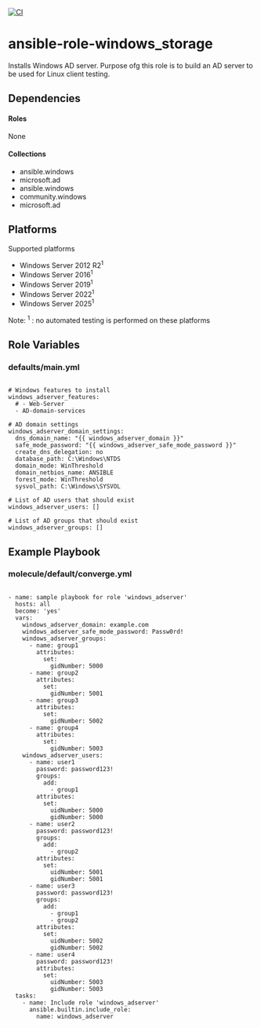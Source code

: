 [![CI](https://github.com/de-it-krachten/ansible-role-windows_adserver/workflows/CI/badge.svg?event=push)](https://github.com/de-it-krachten/ansible-role-windows_adserver/actions?query=workflow%3ACI)


# ansible-role-windows_storage

Installs Windows AD server.
Purpose ofg this role is to build an AD server to be used for Linux client testing.



## Dependencies

#### Roles
None

#### Collections
- ansible.windows
- microsoft.ad
- ansible.windows
- community.windows
- microsoft.ad

## Platforms

Supported platforms

- Windows Server 2012 R2<sup>1</sup>
- Windows Server 2016<sup>1</sup>
- Windows Server 2019<sup>1</sup>
- Windows Server 2022<sup>1</sup>
- Windows Server 2025<sup>1</sup>

Note:
<sup>1</sup> : no automated testing is performed on these platforms

## Role Variables
### defaults/main.yml
<pre><code>
# Windows features to install
windows_adserver_features:
  # - Web-Server
  - AD-domain-services

# AD domain settings
windows_adserver_domain_settings:
  dns_domain_name: "{{ windows_adserver_domain }}"
  safe_mode_password: "{{ windows_adserver_safe_mode_password }}"
  create_dns_delegation: no
  database_path: C:\Windows\NTDS
  domain_mode: WinThreshold
  domain_netbios_name: ANSIBLE
  forest_mode: WinThreshold
  sysvol_path: C:\Windows\SYSVOL

# List of AD users that should exist
windows_adserver_users: []

# List of AD groups that should exist
windows_adserver_groups: []
</pre></code>




## Example Playbook
### molecule/default/converge.yml
<pre><code>
- name: sample playbook for role 'windows_adserver'
  hosts: all
  become: 'yes'
  vars:
    windows_adserver_domain: example.com
    windows_adserver_safe_mode_password: Passw0rd!
    windows_adserver_groups:
      - name: group1
        attributes:
          set:
            gidNumber: 5000
      - name: group2
        attributes:
          set:
            gidNumber: 5001
      - name: group3
        attributes:
          set:
            gidNumber: 5002
      - name: group4
        attributes:
          set:
            gidNumber: 5003
    windows_adserver_users:
      - name: user1
        password: password123!
        groups:
          add:
            - group1
        attributes:
          set:
            uidNumber: 5000
            gidNumber: 5000
      - name: user2
        password: password123!
        groups:
          add:
            - group2
        attributes:
          set:
            uidNumber: 5001
            gidNumber: 5001
      - name: user3
        password: password123!
        groups:
          add:
            - group1
            - group2
        attributes:
          set:
            uidNumber: 5002
            gidNumber: 5002
      - name: user4
        password: password123!
        attributes:
          set:
            uidNumber: 5003
            gidNumber: 5003
  tasks:
    - name: Include role 'windows_adserver'
      ansible.builtin.include_role:
        name: windows_adserver
</pre></code>

